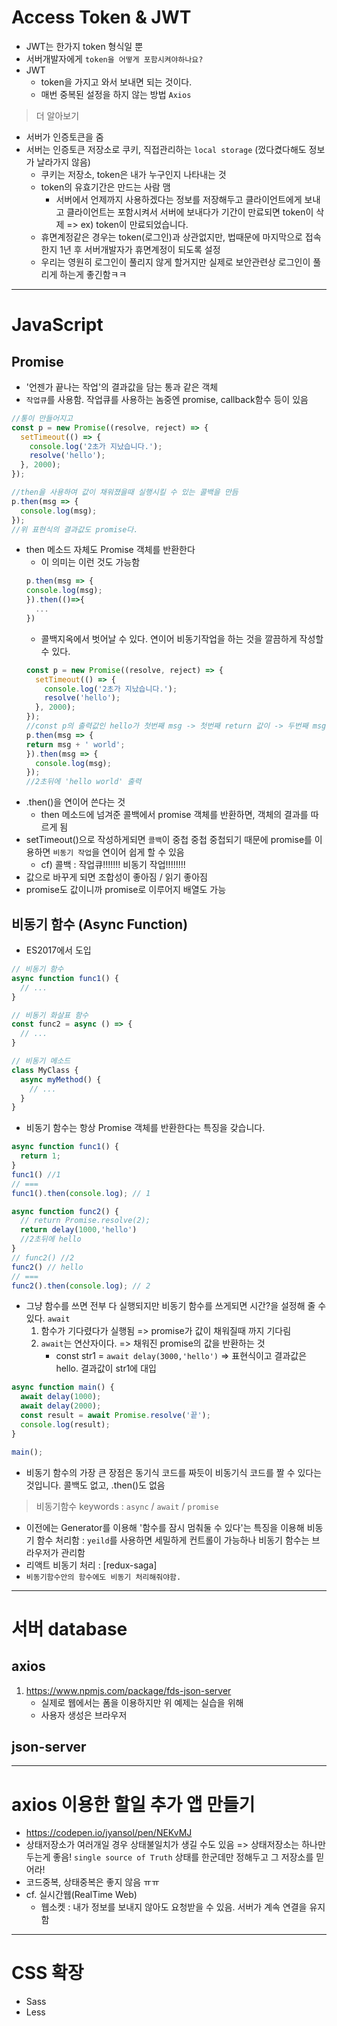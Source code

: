 # Access Token & JWT
- JWT는 한가지 token 형식일 뿐
- 서버개발자에게 `token을 어떻게 포함시켜야하나요?`
- JWT
  * token을 가지고 와서 보내면 되는 것이다.
  * 매번 중복된 설정을 하지 않는 방법 `Axios`

> 더 알아보기
- 서버가 인증토큰을 줌
- 서버는 인증토큰 저장소로 쿠키, 직접관리하는 `local storage` (껐다켰다해도 정보가 날라가지 않음)
  * 쿠키는 저장소, token은 내가 누구인지 나타내는 것
  * token의 유효기간은 만드는 사람 맴
    - 서버에서 언제까지 사용하겠다는 정보를 저장해두고 클라이언트에게 보내고 클라이언트는 포함시켜서 서버에 보내다가 기간이 만료되면 token이 삭제 => ex) token이 만료되었습니다.
  * 휴면계정같은 경우는 token(로그인)과 상관없지만, 법때문에 마지막으로 접속한지 1년 후 서버개발자가 휴면계정이 되도록 설정    
  * 우리는 영원히 로그인이 풀리지 않게 할거지만 실제로 보안관련상 로그인이 풀리게 하는게 좋긴함ㅋㅋ

---

# JavaScript

## Promise 
- '언젠가 끝나는 작업'의 결과값을 담는 통과 같은 객체
- `작업큐`를 사용함. 작업큐를 사용하는 놈중엔 promise, callback함수 등이 있음
```js
//통이 만들어지고
const p = new Promise((resolve, reject) => {
  setTimeout(() => {
    console.log('2초가 지났습니다.');
    resolve('hello');
  }, 2000);
});

//then을 사용하여 값이 채워졌을때 실행시킬 수 있는 콜백을 만듬
p.then(msg => {
  console.log(msg);
});
//위 표현식의 결과값도 promise다.
```
- then 메소드 자체도 Promise 객체를 반환한다
  * 이 의미는 이런 것도 가능함
  ```js
  p.then(msg => {
  console.log(msg);
  }).then(()=>{
    ...
  })
  ```
  * 콜백지옥에서 벗어날 수 있다. 연이어 비동기작업을 하는 것을 깔끔하게 작성할 수 있다.
  ```js
  const p = new Promise((resolve, reject) => {
    setTimeout(() => {
      console.log('2초가 지났습니다.');
      resolve('hello');
    }, 2000);
  });
  //const p의 출력값인 hello가 첫번째 msg -> 첫번째 return 값이 -> 두번째 msg
  p.then(msg => {
  return msg + ' world';
  }).then(msg => {
    console.log(msg);
  });
  //2초뒤에 'hello world' 출력
  ```
- .then()을 연이어 쓴다는 것
  * then 메소드에 넘겨준 콜백에서 promise 객체를 반환하면, 객체의 결과를 따르게 됨
-  setTimeout()으로 작성하게되면 `콜백`이 중첩 중첩 중첩되기 때문에 promise를 이용하면 `비동기 작업`을 연이어 쉽게 할 수 있음
    * cf) 콜백 : 작업큐!!!!!!!   비동기 작업!!!!!!!!
- 값으로 바꾸게 되면 조합성이 좋아짐 / 읽기 좋아짐    
- promise도 값이니까 promise로 이루어지 배열도 가능


## 비동기 함수 (Async Function)
- ES2017에서 도입
```js
// 비동기 함수
async function func1() {
  // ...
}

// 비동기 화살표 함수
const func2 = async () => {
  // ...
}

// 비동기 메소드
class MyClass {
  async myMethod() {
    // ...
  }
}
```
- 비동기 함수는 항상 Promise 객체를 반환한다는 특징을 갖습니다.
```js
async function func1() {
  return 1;
}
func1() //1
// === 
func1().then(console.log); // 1

async function func2() {
  // return Promise.resolve(2);
  return delay(1000,'hello')
  //2초뒤에 hello
}
// func2() //2
func2() // hello
// === 
func2().then(console.log); // 2
```
- 그냥 함수를 쓰면 전부 다 실행되지만 비동기 함수를 쓰게되면 시간?을 설정해 줄 수 있다. `await`
  01. 함수가 기다렸다가 실행됨 => promise가 값이 채워질때 까지 기다림
  01. `await`는 연산자이다. => 채워진 promise의 값을 반환하는 것
      - const str1 = `await delay(3000,'hello')` => 표현식이고 결과값은 hello. 결과값이 str1에 대입
```js
async function main() {
  await delay(1000);
  await delay(2000);
  const result = await Promise.resolve('끝');
  console.log(result);
}

main();
```
- 비동기 함수의 가장 큰 장점은 동기식 코드를 짜듯이 비동기식 코드를 짤 수 있다는 것입니다. 콜백도 없고, .then()도 없음
> 비동기함수 keywords : `async` / `await` / `promise`
- 이전에는 Generator를 이용해 '함수를 잠시 멈춰둘 수 있다'는 특징을 이용해 비동기 함수 처리함 : `yeild`를 사용하면 세밀하게 컨트롤이 가능하나 비동기 함수는 브라우저가 관리함
- 리액트 비동기 처리 : [redux-saga]
- `비동기함수안의 함수에도 비동기 처리해줘야함.`


--- 
# 서버 database

## axios
01. https://www.npmjs.com/package/fds-json-server
    - 실제로 웹에서는 폼을 이용하지만 위 예제는 실습을 위해
    - 사용자 생성은 브라우저 
## json-server


---
# axios 이용한 할일 추가 앱 만들기
- https://codepen.io/jyansol/pen/NEKvMJ
- 상태저장소가 여러개일 경우 상태불일치가 생길 수도 있음 => 상태저장소는 하나만 두는게 좋음!  `single source of Truth`
상태를 한군데만 정해두고 그 저장소를 믿어라!
- 코드중복, 상태중복은 좋지 않음 ㅠㅠ
- cf. 실시간웹(RealTime Web) 
  * 웹소켓 : 내가 정보를 보내지 않아도 요청받을 수 있음. 서버가 계속 연결을 유지함



---
# CSS 확장
- Sass
- Less